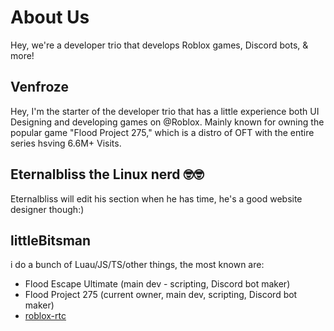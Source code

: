 # About Us
Hey, we're a developer trio that develops Roblox games, Discord bots, & more!

## Venfroze
Hey, I'm the starter of the developer trio that has a little experience both UI Designing and developing games on @Roblox. Mainly known for owning the popular game "Flood Project 275," which is a distro of OFT with the entire series hsving 6.6M+ Visits.

## Eternalbliss the Linux nerd 🤓🤓
Eternalbliss will edit his section when he has time, he's a good website designer though:)

## littleBitsman
i do a bunch of Luau/JS/TS/other things, the most known are:
- Flood Escape Ultimate (main dev - scripting, Discord bot maker)
- Flood Project 275 (current owner, main dev, scripting, Discord bot maker)
- [roblox-rtc](https://devforum.roblox.com/t/v112-roblox-rtc-a-real-time-two-way-communication-module/2780732)
